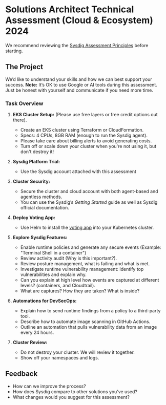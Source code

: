 # Solutions Architect Technical Assessment (Cloud & Ecosystem) 2024

We recommend reviewing the [Sysdig Assessment Principles](https://github.com/sysdiglabs/TechAssessments) before starting.

## The Project

We’d like to understand your skills and how we can best support your success. **Note:** It’s OK to use Google or AI tools during this assessment. Just be honest with yourself and communicate if you need more time.

### Task Overview

1. **EKS Cluster Setup:** (Please use free layers or free credit options out there).
   - Create an EKS cluster using Terraform or CloudFormation.
   - Specs: 4 CPUs, 8GB RAM (enough to run the Sysdig agent).
   - Please take care about billing alerts to avoid generating costs.
   - Turn off or scale down your cluster when you're not using it, but don't destroy it!

2. **Sysdig Platform Trial:**
   - Use the Sysdig account attached with this assessment

3. **Cluster Security:**
   - Secure the cluster and cloud account with both agent-based and agentless methods.
   - You can use the Sysdig’s *Getting Started* guide as well as Sysdig official documentation.

4. **Deploy Voting App:**
   - Use Helm to install the [voting app](https://github.com/dockersamples/example-voting-app) into your Kubernetes cluster.

5. **Explore Sysdig Features:**
   - Enable runtime policies and generate any secure events (Example: "Terminal Shell in a container")
   - Review activity audit (Why is this important?).
   - Review posture management, what is failing and what is met.
   - Investigate runtime vulnerability management: Identify top vulnerabilities and explain why.
   - Can you explain at high level how events are captured at different levels? (containers, and Cloudtrail).
   - What are captures? How they are taken? What is inside?

6. **Automations for DevSecOps:**
   - Explain how to send runtime findings from a policy to a third-party tool.
   - Describe how to automate image scanning in GitHub Actions.
   - Outline an automation that pulls vulnerability data from an image every 24 hours.

7. **Cluster Review:**
   - Do not destroy your cluster. We will review it together.
   - Show off your namespaces and logs.

## Feedback
- How can we improve the process?
- How does Sysdig compare to other solutions you’ve used?
- What changes would you suggest for this assessment?

